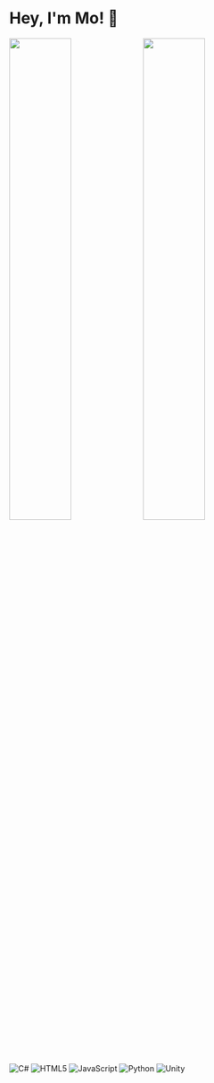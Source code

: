 # Hey, I'm Mo! 👋

<img align="left" width="47%" src="https://github-readme-stats.vercel.app/api?username=Mo-xcoder&show_icons=true&theme=gruvbox" />
<img align="left" width="47%" src="https://github-readme-stats.vercel.app/api/top-langs/?username=Mo-xcoder&layout=compact&theme=gruvbox" />

![C#](https://img.shields.io/badge/c%23-%23239120.svg?style=for-the-badge&logo=c-sharp&logoColor=white)
![HTML5](https://img.shields.io/badge/html5-%23E34F26.svg?style=for-the-badge&logo=html5&logoColor=white)
![JavaScript](https://img.shields.io/badge/javascript-%23323330.svg?style=for-the-badge&logo=javascript&logoColor=%23F7DF1E)
![Python](https://img.shields.io/badge/python-3670A0?style=for-the-badge&logo=python&logoColor=ffdd54)
![Unity](https://img.shields.io/badge/unity-%23000000.svg?style=for-the-badge&logo=unity&logoColor=white)
